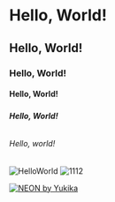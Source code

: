# <h1>Hello, World!</h1>
## <h2>Hello, World!</h2>
### <h3>Hello, World!</h3>
#### <h4>Hello, World!</h4>
##### <h5>Hello, World!</h5>
###### <h6>Hello, world!</h6>

![HelloWorld](https://user-images.githubusercontent.com/118030504/201450562-5b8d4085-e6b8-4adb-be72-ad0e483db044.png)
![1112](https://user-images.githubusercontent.com/118030504/201450619-62a8458a-02f7-4628-b421-d7d14bec2644.jpg)

[![NEON by Yukika](https://img.youtube.com/vi/67jSYCSrnE4/0.jpg)](https://www.youtube.com/watch?v=67jSYCSrnE4)
